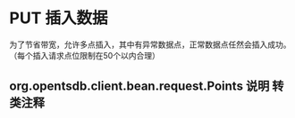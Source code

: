 # PUT 插入数据
为了节省带宽，允许多点插入，其中有异常数据点，正常数据点任然会插入成功。（每个插入请求点位限制在50个以内合理）
## org.opentsdb.client.bean.request.Points 说明 转类注释

